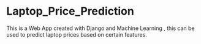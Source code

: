 # Laptop_Price_Prediction
This is a Web App  created with Django and  Machine Learning , this can be used to predict laptop prices based on certain features.
